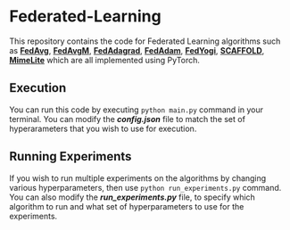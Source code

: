 # Federated-Learning 
This repository contains the code for Federated Learning algorithms such as [**FedAvg**](https://arxiv.org/abs/1602.05629), [**FedAvgM**](https://arxiv.org/abs/1909.06335), [**FedAdagrad**](https://arxiv.org/abs/2003.00295), [**FedAdam**](https://arxiv.org/abs/2003.00295), [**FedYogi**](https://arxiv.org/abs/2003.00295), [**SCAFFOLD**](https://arxiv.org/abs/1910.06378), [**MimeLite**](https://arxiv.org/abs/2008.03606) which are all implemented using PyTorch.

## Execution
You can run this code by executing `python main.py` command in your terminal. You can modify the **_config.json_** file to match the set of hyperarameters that you wish to use for execution.

## Running Experiments
If you wish to run multiple experiments on the algorithms by changing various hyperparameters, then use `python run_experiments.py` command. You can also modify the **_run_experiments.py_** file, to specify which algorithm to run and what set of hyperparameters to use for the experiments.
